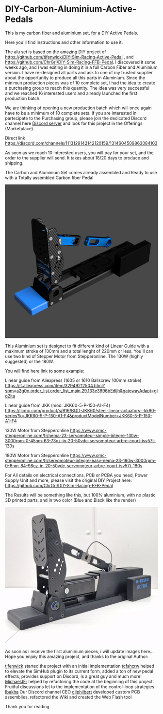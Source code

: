 # DIY-Carbon-Aluminium-Active-Pedals

This is my carbon fiber and aluminium set, for a DIY Active Pedals.

Here you'll find instructions and other information to use it.

The alu set is based on the amazing DIY project of https://github.com/tjfenwick/DIY-Sim-Racing-Active-Pedal , and https://github.com/ChrGri/DIY-Sim-Racing-FFB-Pedal. 
I discovered it some weeks ago, and I was exiting in doing it in a full Carbon Fiber and Aluminium version. 
I have re-designed all parts and ask to one of my trusted supplier about the opportunity to produce all this parts in Aluminium.
Since the minimun production pieces was of 10 complete set, I had the idea to create a purchasing group to reach this quantity.
The idea was very successful and we reached 16 interested users and already launched the first production batch.

We are thinking of opening a new production batch which will once again have to be a minimum of 10 complete sets.
If you are interested in partecipate to the Purchasing group, please join the dedicated Discord channel here [Discord server](https://discord.gg/zTfQaxpAUz) and look for this project in the Offerings (Marketplace).

Direct link https://discord.com/channels/1113129142142120159/1314604509863084103

As soon as we reach 10 interested users, you will pay for your set, and the order to the supplier will send. It takes about 18/20 days to produce and shipping.

The Carbon and Aluminium Set comes already assembled and Ready to use with a Totally assembled Carbon fiber Pedal

![The Set](https://github.com/Simdesign-Race/DIY-Carbon-Aluminium-Active-Pedals/blob/main/The%20Aluminium%20Set.PNG "The Set")

This Aluminium set is designet to fit different kind of Linear Guide with a maximum stroke of 100mm and a total lenght of 220mm or less. 
You'll can use two kind of Stepper Motor from Stepperonline. The 130W (highly suggested) or the 180W. 

You will find here link to some example:

Linear guide from Aliexpress (1605 or 1610 Ballscrew 100mm stroke) https://it.aliexpress.com/item/32949212504.html?spm=a2g0o.order_list.order_list_main.29.133e3696bEdljh&gatewayAdapt=glo2ita

Linear guide from JKK (mod. JKK60-5-P-150-A1-F4) https://jlcmc.com/product/s/B16/BQD-JKK60/steel-linear-actuators--kk60-series?k=JKK60-5-P-150-A1-F4&productModelNumber=JKK60-5-P-150-A1-F4

130W Motor from Stepperonline https://www.omc-stepperonline.com/fr/nema-23-servomoteur-simple-integre-130w-3000rpm-0-45nm-63-73oz-in-20-50vdc-servomoteur-arbre-court-isv57t-130s

180W Motor from Stepperonline https://www.omc-stepperonline.com/fr/servomoteur-integre-easy-nema-23-180w-3000rpm-0-6nm-84-98oz-in-20-50vdc-servomoteur-arbre-court-isv57t-180s

For All details on electrical connections, PCB or PCBA you need, Power Supply Unit and more, please visit the original DIY Project here: https://github.com/ChrGri/DIY-Sim-Racing-FFB-Pedal

The Results will be something like this, but 100% aluminium, with no plastic 3D printed parts, and in two color (Blue and Black like the render)

![Alt text](https://github.com/Simdesign-Race/DIY-Carbon-Aluminium-Active-Pedals/blob/main/02.jpeg "The Set")


As soon as i receive the first aluminium pieces, i will update images here...
Hope you enjoiy this amazing project, and thanks to the original Author:

[tjfenwick](https://github.com/tjfenwick) started the project with an initial implementation
[tcfshcrw](https://github.com/tcfshcrw) helped to elevate the SimHub plugin to its current form, added a ton of new pedal effects, provides support on Discord, is a great guy and much more!
[MichaelJFr](https://github.com/MichaelJFr) helped by refactoring the code at the beginning of this project. Fruitful discussions let to the implementation of the control-loop strategies
[Ibakha](https://github.com/Ibakha) Our Discord channel CEO
[gilphilbert](https://github.com/gilphilbert) developed custom PCB assemblies, refactored the Wiki and created the Web Flash tool

Thank you for reading







